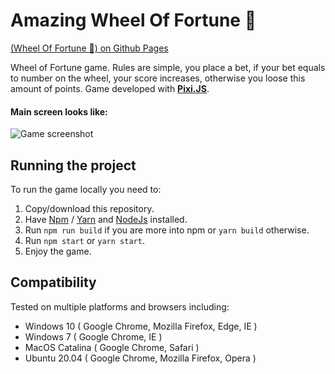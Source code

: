 # Amazing Wheel Of Fortune 🎰
[(Wheel Of Fortune 🎰) on Github Pages](https://tvetcov.github.io/wof/)  

Wheel of Fortune game. Rules are simple, you place a bet, if your bet equals to number on the wheel, your score increases, otherwise you loose this amount of points. Game developed with **[Pixi.JS](https://www.pixijs.com/)**.

#### Main screen looks like:
![Game screenshot](https://i.ibb.co/VYYHb8f/WOF.png "Game screenshot")

## Running the project

To run the game locally you need to:   
1. Copy/download this repository.
2. Have [Npm](https://www.npmjs.com/) / [Yarn](https://yarnpkg.com/) and [NodeJs](https://nodejs.org/en/) installed.
3. Run ``npm run build`` if you are more into npm or ``yarn build`` otherwise.
4. Run ``npm start`` or ``yarn start``.
5. Enjoy the game.

## Compatibility
Tested on multiple platforms and browsers including: 
- Windows 10 ( Google Chrome, Mozilla Firefox, Edge, IE )
- Windows 7 ( Google Chrome, IE )
- MacOS Catalina ( Google Chrome, Safari )
- Ubuntu 20.04 ( Google Chrome, Mozilla Firefox, Opera )
